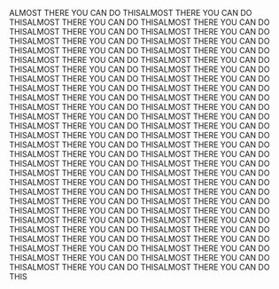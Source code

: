 ALMOST THERE YOU CAN DO THISALMOST THERE YOU CAN DO THISALMOST THERE YOU CAN DO THISALMOST THERE YOU CAN DO THISALMOST THERE YOU CAN DO THISALMOST THERE YOU CAN DO THISALMOST THERE YOU CAN DO THISALMOST THERE YOU CAN DO THISALMOST THERE YOU CAN DO THISALMOST THERE YOU CAN DO THISALMOST THERE YOU CAN DO THISALMOST THERE YOU CAN DO THISALMOST THERE YOU CAN DO THISALMOST THERE YOU CAN DO THISALMOST THERE YOU CAN DO THISALMOST THERE YOU CAN DO THISALMOST THERE YOU CAN DO THISALMOST THERE YOU CAN DO THISALMOST THERE YOU CAN DO THISALMOST THERE YOU CAN DO THISALMOST THERE YOU CAN DO THISALMOST THERE YOU CAN DO THISALMOST THERE YOU CAN DO THISALMOST THERE YOU CAN DO THISALMOST THERE YOU CAN DO THISALMOST THERE YOU CAN DO THISALMOST THERE YOU CAN DO THISALMOST THERE YOU CAN DO THISALMOST THERE YOU CAN DO THISALMOST THERE YOU CAN DO THISALMOST THERE YOU CAN DO THISALMOST THERE YOU CAN DO THISALMOST THERE YOU CAN DO THISALMOST THERE YOU CAN DO THISALMOST THERE YOU CAN DO THISALMOST THERE YOU CAN DO THISALMOST THERE YOU CAN DO THISALMOST THERE YOU CAN DO THISALMOST THERE YOU CAN DO THISALMOST THERE YOU CAN DO THISALMOST THERE YOU CAN DO THISALMOST THERE YOU CAN DO THISALMOST THERE YOU CAN DO THISALMOST THERE YOU CAN DO THISALMOST THERE YOU CAN DO THISALMOST THERE YOU CAN DO THISALMOST THERE YOU CAN DO THISALMOST THERE YOU CAN DO THISALMOST THERE YOU CAN DO THISALMOST THERE YOU CAN DO THISALMOST THERE YOU CAN DO THISALMOST THERE YOU CAN DO THISALMOST THERE YOU CAN DO THISALMOST THERE YOU CAN DO THISALMOST THERE YOU CAN DO THISALMOST THERE YOU CAN DO THIS
